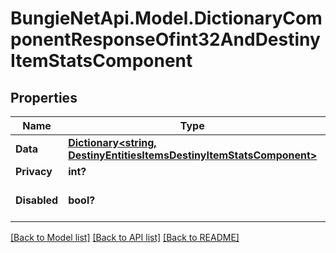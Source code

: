 # BungieNetApi.Model.DictionaryComponentResponseOfint32AndDestinyItemStatsComponent
## Properties

Name | Type | Description | Notes
------------ | ------------- | ------------- | -------------
**Data** | [**Dictionary<string, DestinyEntitiesItemsDestinyItemStatsComponent>**](DestinyEntitiesItemsDestinyItemStatsComponent.md) |  | [optional] 
**Privacy** | **int?** |  | [optional] 
**Disabled** | **bool?** | If true, this component is disabled. | [optional] 

[[Back to Model list]](../README.md#documentation-for-models) [[Back to API list]](../README.md#documentation-for-api-endpoints) [[Back to README]](../README.md)

